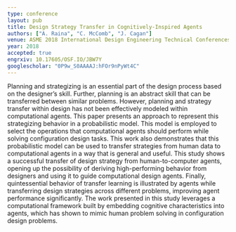 ```yaml
---
type: conference
layout: pub
title: Design Strategy Transfer in Cognitively-Inspired Agents
authors: ["A. Raina", "C. McComb", "J. Cagan"]
venue: ASME 2018 International Design Engineering Technical Conferences and Computers and Information in Engineering Conference
year: 2018
accepted: true
engrxiv: 10.17605/OSF.IO/JBW7Y
googlescholar: "0P9w_S0AAAAJ:hFOr9nPyWt4C"
---
```

Planning and strategizing is an essential part of the design process based on the designer’s skill. Further, planning is an abstract skill that can be transferred between similar problems. However, planning and strategy transfer within design has not been effectively modeled within computational agents. This paper presents an approach to represent this strategizing behavior in a probabilistic model. This model is employed to select the operations that computational agents should perform while solving configuration design tasks. This work also demonstrates that this probabilistic model can be used to transfer strategies from human data to computational agents in a way that is general and useful. This study shows a successful transfer of design strategy from human-to-computer agents, opening up the possibility of deriving high-performing behavior from designers and using it to guide computational design agents. Finally, quintessential behavior of transfer learning is illustrated by agents while transferring design strategies across different problems, improving agent performance significantly. The work presented in this study leverages a computational framework built by embedding cognitive characteristics into agents, which has shown to mimic human problem solving in configuration design problems.
